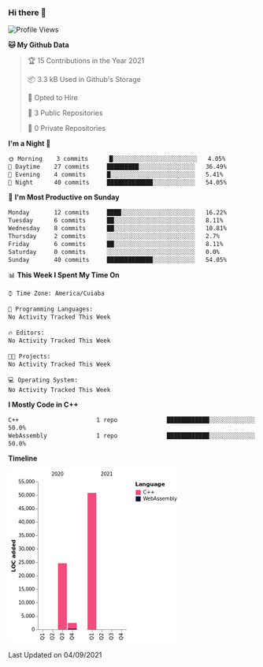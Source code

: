 ### Hi there 👋

<!--
**Mutanne/Mutanne** is a ✨ _special_ ✨ repository because its `README.md` (this file) appears on your GitHub profile.

Here are some ideas to get you started:

- 🔭 I’m currently working on ...
- 🌱 I’m currently learning Julia Language.
- 👯 I’m looking to collaborate on ...
- 🤔 I’m looking for help with ...
- 💬 Ask me about ...
- 📫 How to reach me: ...
- 😄 Pronouns: ...
- ⚡ Fun fact: ...
-->

<!--START_SECTION:waka-->
![Profile Views](http://img.shields.io/badge/Profile%20Views-0-blue)

**🐱 My Github Data** 

> 🏆 15 Contributions in the Year 2021
 > 
> 📦 3.3 kB Used in Github's Storage 
 > 
> 💼 Opted to Hire
 > 
> 📜 3 Public Repositories 
 > 
> 🔑 0 Private Repositories  
 > 
**I'm a Night 🦉** 

```text
🌞 Morning    3 commits      █░░░░░░░░░░░░░░░░░░░░░░░░   4.05% 
🌆 Daytime    27 commits     █████████░░░░░░░░░░░░░░░░   36.49% 
🌃 Evening    4 commits      █░░░░░░░░░░░░░░░░░░░░░░░░   5.41% 
🌙 Night      40 commits     █████████████░░░░░░░░░░░░   54.05%

```
📅 **I'm Most Productive on Sunday** 

```text
Monday       12 commits     ████░░░░░░░░░░░░░░░░░░░░░   16.22% 
Tuesday      6 commits      ██░░░░░░░░░░░░░░░░░░░░░░░   8.11% 
Wednesday    8 commits      ██░░░░░░░░░░░░░░░░░░░░░░░   10.81% 
Thursday     2 commits      ░░░░░░░░░░░░░░░░░░░░░░░░░   2.7% 
Friday       6 commits      ██░░░░░░░░░░░░░░░░░░░░░░░   8.11% 
Saturday     0 commits      ░░░░░░░░░░░░░░░░░░░░░░░░░   0.0% 
Sunday       40 commits     █████████████░░░░░░░░░░░░   54.05%

```


📊 **This Week I Spent My Time On** 

```text
⌚︎ Time Zone: America/Cuiaba

💬 Programming Languages: 
No Activity Tracked This Week

🔥 Editors: 
No Activity Tracked This Week

🐱‍💻 Projects: 
No Activity Tracked This Week

💻 Operating System: 
No Activity Tracked This Week

```

**I Mostly Code in C++** 

```text
C++                      1 repo              ████████████░░░░░░░░░░░░░   50.0% 
WebAssembly              1 repo              ████████████░░░░░░░░░░░░░   50.0%

```


**Timeline**

![Chart not found](https://raw.githubusercontent.com/Mutanne/Mutanne/main/charts/bar_graph.png) 


 Last Updated on 04/09/2021
<!--END_SECTION:waka-->

